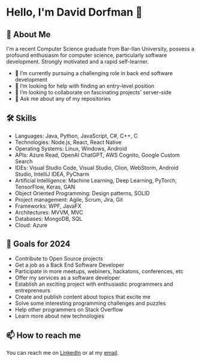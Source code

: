 # Hello, I'm David Dorfman 👋

## 🚀 About Me
I'm a recent Computer Science graduate from Bar-Ilan University, possess a profound enthusiasm for computer science, particularly software development. Strongly motivated and a rapid self-learner.

- 💼 I’m currently pursuing a challenging role in back end software development
- 🤔 I’m looking for help with finding an entry-level position
- 👯 I’m looking to collaborate on fascinating projects' server-side
- 💬 Ask me about any of my repositories

## 🛠 Skills
- Languages: Java, Python, JavaScript, C#, C++, C
- Technologies: Node.js, React, React Native
- Operating Systems: Linux, Windows, Android
- APIs: Azure Read, OpenAI ChatGPT, AWS Cognito, Google Custom Search
- IDEs: Visual Studio Code, Visual Studio, Clion, WebStorm, Android Studio, IntelliJ IDEA, PyCharm
- Artificial Intelligence: Machine Learning, Deep Learning, PyTorch, TensorFlow, Keras, GAN
- Object Oriented Programming: Design patterns, SOLID
- Project management: Agile, Scrum, Jira, Git
- Frameworks: WPF, JavaFX
- Architectures: MVVM, MVC
- Databases: MongoDB, SQL
- Cloud: Azure

## 🎯 Goals for 2024
- Contribute to Open Source projects
- Get a job as a Back End Software Developer
- Participate in more meetups, webiners, hackatons, conferences, etc
- Offer my services as a software developer
- Establish an exciting project with enthusiastic programmers and entrepreneurs
- Create and publish content about topics that excite me
- Solve some interesting programming challenges and puzzles
- Help other programmers on Stack Overflow
- Learn more about new technologies

## 📫 How to reach me
You can reach me on [LinkedIn](https://github.com/Daviddor95) or at my [email](mailto:daviddorfman95@gmail.com).


